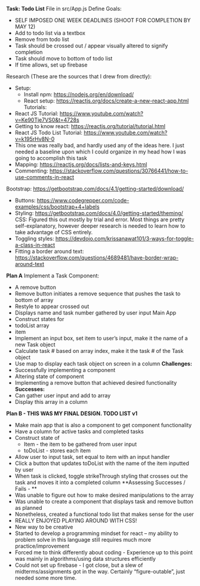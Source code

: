 **Task: Todo List** File in src/App.js
Define Goals: 
- SELF IMPOSED ONE WEEK DEADLINES (SHOOT FOR COMPLETION BY MAY 12)
- Add to todo list via a textbox
- Remove from todo list
- Task should be crossed out / appear visually altered to signify completion
- Task should move to bottom of todo list
- If time allows, set up firebase

Research (These are the sources that I drew from directly):
- Setup: 
   - Install npm: https://nodejs.org/en/download/
   - React setup: https://reactjs.org/docs/create-a-new-react-app.html
Tutorials: 
- React JS Tutorial: https://www.youtube.com/watch?v=Ke90Tje7VS0&t=4728s
- Getting to know react: https://reactjs.org/tutorial/tutorial.html
- React JS Todo List Tutorial: https://www.youtube.com/watch?v=k195rHv8N-0
- This one was really bad, and hardly used any of the ideas here. I just needed a baseline upon which I could organize in my head how I was going to accomplish this task
- Mapping: https://reactjs.org/docs/lists-and-keys.html
- Commenting: https://stackoverflow.com/questions/30766441/how-to-use-comments-in-react

Bootstrap: https://getbootstrap.com/docs/4.1/getting-started/download/
- Buttons: https://www.codegrepper.com/code-examples/css/bootstrap+4+labels
- Styling: https://getbootstrap.com/docs/4.0/getting-started/theming/
CSS: Figured this out mostly by trial and error. Most things are pretty self-explanatory, however deeper research is needed to learn how to take advantage of CSS entirely.
- Toggling styles: https://devdojo.com/krissanawat101/3-ways-for-toggle-a-class-in-react
- Fitting a border around text: https://stackoverflow.com/questions/4689481/have-border-wrap-around-text

**Plan A**
Implement a Task Component:
- A remove button
- Remove button initiates a remove sequence that pushes the task to bottom of array
- Restyle to appear crossed out
- Displays name and task number gathered by user input
Main App
- Construct states for
- todoList array
- item
- Implement an input box, set item to user’s input, make it the name of a new Task object
- Calculate task # based on array index, make it the task # of the Task object
- Use map to display each task object on screen in a column
**Challenges:** 
- Successfully implementing a component 
- Altering state of component
- Implementing a remove button that achieved desired functionality
**Successes:**
- Can gather user input and add to array
- Display this array in a column

**Plan B - THIS WAS MY FINAL DESIGN. TODO LIST v1**
- Make main app that is also a component to get component functionality
- Have a column for active tasks and completed tasks
- Construct state of 
    - Item - the item to be gathered from user input
    - toDoList - stores each item
- Allow user to input task, set equal to item with an input handler
- Click a button that updates toDoList with the name of the item inputted by user
- When task is clicked, toggle strikeThrough styling that crosses out the task and moves it into a completed column
 **Assessing Successes / Fails - **
- Was unable to figure out how to make desired manipulations to the array
- Was unable to create a component that displays task and remove button as planned
- Nonetheless, created a functional todo list that makes sense for the user
- REALLY ENJOYED PLAYING AROUND WITH CSS!
- New way to be creative
- Started to develop a programming mindset for react – my ability to problem solve in this language still requires much more practice/improvement
- Forced me to think differently about coding
      - Experience up to this point was mainly in algorithms/using data structures efficiently
- Could not set up firebase - I got close, but a slew of midterms/assignments got in the way. Certainly “figure-outable”, just needed some more time. 



